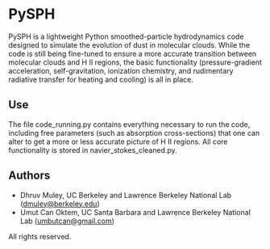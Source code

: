# PySPH

PySPH is a lightweight Python smoothed-particle hydrodynamics code designed to simulate the evolution of dust in molecular clouds. While the code is still being fine-tuned to ensure a more accurate transition between molecular clouds and H II regions, the basic functionality (pressure-gradient acceleration, self-gravitation, ionization chemistry, and rudimentary radiative transfer for heating and cooling) is all in place.
## Use

The file code\_running.py contains everything necessary to run the code, including free parameters (such as absorption cross-sections) that one can alter to get a more or less accurate picture of H II regions. All core functionality is stored in navier\_stokes\_cleaned.py.
## Authors

* Dhruv Muley, UC Berkeley and Lawrence Berkeley National Lab (dmuley@berkeley.edu)
* Umut Can Oktem, UC Santa Barbara and Lawrence Berkeley National Lab (umbutcan@gmail.com)

All rights reserved.

